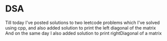 # DSA
Till today I've posted solutions to two leetcode problems
which I've solved using cpp, and also added solution to print the left diagonal of the matrix
And on the same day I also added solution to print rightDiagonal of a matrix
